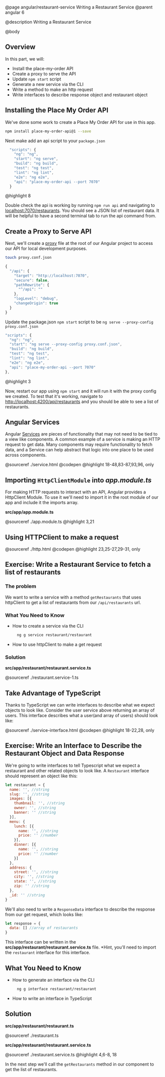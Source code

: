 @page angular/restaurant-service Writing a Restaurant Service
@parent angular 6

@description Writing a Restaurant Service

@body

## Overview

In this part, we will:

- Install the place-my-order API
- Create a proxy to serve the API
- Update `npm start` script
- Generate a new service via the CLI
- Write a method to make an http request
- Write interfaces to describe response object and restaurant object

## Installing the Place My Order API

We've done some work to create a Place My Order API for use in this app.

```bash
npm install place-my-order-api@1 --save
```

Next make add an api script to your ``package.json``

```js
  "scripts": {
    "ng": "ng",
    "start": "ng serve",
    "build": "ng build",
    "test": "ng test",
    "lint": "ng lint",
    "e2e": "ng e2e",
    "api": "place-my-order-api --port 7070"
  }
```
@highlight 8

Double check the api is working by running ``npm run api`` and navigating to <a href="http://localhost:7070/restaurants" target="\_blank">localhost:7070/restaurants</a>. You should see a JSON list of restaurant data. It will be helpful to have a second terminal tab to run the api command from.


## Create a Proxy to Serve API

Next, we'll create a <a href="https://github.com/angular/angular-cli/blob/master/docs/documentation/stories/proxy.md" target="_blank">proxy</a> file at the root of our Angular project to access our API for local development purposes.

```bash
touch proxy.conf.json
```

```js
{
  "/api": {
    "target": "http://localhost:7070",
    "secure": false,
    "pathRewrite": {
      "^/api": ""
    },
    "logLevel": "debug",
    "changeOrigin": true
  }
}
```

Update the package.json `npm start` script to be `ng serve --proxy-config proxy.conf.json`

```js
"scripts": {
  "ng": "ng",
  "start": "ng serve --proxy-config proxy.conf.json",
  "build": "ng build",
  "test": "ng test",
  "lint": "ng lint",
  "e2e": "ng e2e",
  "api": "place-my-order-api --port 7070"
},
```
@highlight 3

Now, restart our app using `npm start` and it will run it with the proxy config we created. To test that it's working, navigate to <a href="http://localhost:4200/api/restaurants" target="_blank">http://localhost:4200/api/restaurants</a> and you should be able to see a list of restaurants.

## Angular Services

Angular <a href="https://angular.io/guide/architecture-services" target="_blank">Services</a> are pieces of functionality that may not need to be tied to a view like components. A common example of a service is making an HTTP request to get data. Many components may require functionality to fetch data, and a Service can help abstract that logic into one place to be used across components.

@sourceref ./service.html
@codepen
@highlight 18-48,83-87,93,96, only

## Importing `HttpClientModule` into _app.module.ts_

For making HTTP requests to interact with an API, Angular provides a HttpClient Module. To use it we'll need to import it in the root module of our app and include it the imports array.

__src/app/app.module.ts__

@sourceref ./app.module.ts
@highlight 3,21

## Using HTTPClient to make a request

@sourceref ./http.html
@codepen
@highlight 23,25-27,29-31, only

## Exercise: Write a Restaurant Service to fetch a list of restaurants

### The problem

We want to write a service with a method `getRestaurants` that uses httpClient to get a list of restaurants from our `/api/restaurants` url.

### What You Need to Know

- How to create a service via the CLI

  ```bash
    ng g service restaurant/restaurant
  ```

- How to use httpClient to make a get request

### Solution

__src/app/restaurant/restaurant.service.ts__

@sourceref ./restaurant.service-1.ts

## Take Advantage of TypeScript

Thanks to TypeScript we can write interfaces to describe what we expect objects to look like. Consider the user service above returning an array of users. This interface describes what a user(and array of users) should look like:

@sourceref ./service-interface.html
@codepen
@highlight 18-22,28, only

## Exercise: Write an Interface to Describe the Restaurant Object and Data Response

We're going to write interfaces to tell Typescript what we expect a restaurant and other related objects to look like. A `Restaurant` interface should represent an object like this:

```javascript
let restaurant = {
  name: '', //string
  slug: '', //string
  images: [{
    thumbnail: '', //string
    owner: '', //string
    banner: '' //string
  }],
  menu: {
    lunch: [{
      name: '', //string
      price: '' //number
    }],
    dinner: [{
      name: '', //string
      price: '' //number
    }]
  },
  address: {
    street: '', //string
    city: '', //string
    state: '', //string
    zip: '' //string
  },
  _id: '' //string
}
```

We'll also need to write a `ResponseData` interface to describe the response from our get request, which looks like:

```javascript
let response = {
  data: [] //array of restaurants
}
```

This interface can be written in the __src/app/restaurant/restaurant.service.ts__ file. *Hint, you'll need to import the `restaurant` interface
for this interface.

## What You Need to Know

- How to generate an interface via the CLI

  ```bash
    ng g interface restaurant/restaurant
  ```

- How to write an interface in TypeScript

## Solution

__src/app/restaurant/restaurant.ts__

@sourceref ./restaurant.ts

__src/app/restaurant/restaurant.service.ts__

@sourceref ./restaurant.service.ts
@highlight 4,6-8, 18

In the next step we'll call the `getRestaurants` method in our component to get the list of restaurants.
